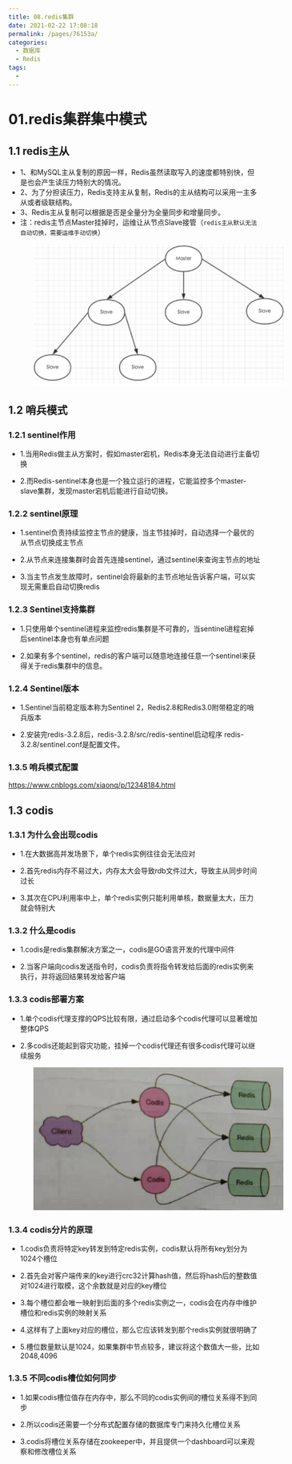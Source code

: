 ```yaml
---
title: 08.redis集群
date: 2021-02-22 17:08:18
permalink: /pages/76153a/
categories:
  - 数据库
  - Redis
tags:
  - 
---
```

# 01.redis集群集中模式

## 1.1 redis主从

- 1、和MySQL主从复制的原因一样，Redis虽然读取写入的速度都特别快，但是也会产生读压力特别大的情况。
- 2、为了分担读压力，Redis支持主从复制，Redis的主从结构可以采用一主多从或者级联结构。
- 3、Redis主从复制可以根据是否是全量分为全量同步和增量同步。
- 注：redis主节点Master挂掉时，运维让从节点Slave接管（`redis主从默认无法自动切换，需要运维手动切换`）

<img src="./assets/image-20210115115211469.png" style="width: 600px; margin-left: 50px;"> </img>

## 1.2 哨兵模式

### 1.2.1 sentinel作用

- 1.当用Redis做主从方案时，假如master宕机，Redis本身无法自动进行主备切换

- 2.而Redis-sentinel本身也是一个独立运行的进程，它能监控多个master-slave集群，发现master宕机后能进行自动切换。

### 1.2.2 sentinel原理

- 1.sentinel负责持续监控主节点的健康，当主节挂掉时，自动选择一个最优的从节点切换成主节点

- 2.从节点来连接集群时会首先连接sentinel，通过sentinel来查询主节点的地址

- 3.当主节点发生故障时，sentinel会将最新的主节点地址告诉客户端，可以实现无需重启自动切换redis

### 1.2.3 Sentinel支持集群

- 1.只使用单个sentinel进程来监控redis集群是不可靠的，当sentinel进程宕掉后sentinel本身也有单点问题

- 2.如果有多个sentinel，redis的客户端可以随意地连接任意一个sentinel来获得关于redis集群中的信息。

### 1.2.4 Sentinel版本

- 1.Sentinel当前稳定版本称为Sentinel 2，Redis2.8和Redis3.0附带稳定的哨兵版本

- 2.安装完redis-3.2.8后，redis-3.2.8/src/redis-sentinel启动程序 redis-3.2.8/sentinel.conf是配置文件。

### 1.3.5 哨兵模式配置

https://www.cnblogs.com/xiaonq/p/12348184.html



## 1.3 codis

### 1.3.1 为什么会出现codis

- 1.在大数据高并发场景下，单个redis实例往往会无法应对

- 2.首先redis内存不易过大，内存太大会导致rdb文件过大，导致主从同步时间过长

- 3.其次在CPU利用率中上，单个redis实例只能利用单核，数据量太大，压力就会特别大

### 1.3.2 什么是codis

- 1.codis是redis集群解决方案之一，codis是GO语言开发的代理中间件

- 2.当客户端向codis发送指令时，codis负责将指令转发给后面的redis实例来执行，并将返回结果转发给客户端

### 1.3.3 codis部署方案

- 1.单个codis代理支撑的QPS比较有限，通过启动多个codis代理可以显著增加整体QPS

- 2.多codis还能起到容灾功能，挂掉一个codis代理还有很多codis代理可以继续服务

<img src="./assets/image-20210119142519124.png" style="width: 500px; margin-left: 50px;"> </img>

### 1.3.4 codis分片的原理

- 1.codis负责将特定key转发到特定redis实例，codis默认将所有key划分为1024个槽位

- 2.首先会对客户端传来的key进行crc32计算hash值，然后将hash后的整数值对1024进行取模，这个余数就是对应的key槽位

- 3.每个槽位都会唯一映射到后面的多个redis实例之一，codis会在内存中维护槽位和redis实例的映射关系

- 4.这样有了上面key对应的槽位，那么它应该转发到那个redis实例就很明确了

- 5.槽位数量默认是1024，如果集群中节点较多，建议将这个数值大一些，比如2048,4096

### 1.3.5 不同codis槽位如何同步

- 1.如果codis槽位值存在内存中，那么不同的codis实例间的槽位关系得不到同步

- 2.所以codis还需要一个分布式配置存储的数据库专门来持久化槽位关系

- 3.codis将槽位关系存储在zookeeper中，并且提供一个dashboard可以来观察和修改槽位关系